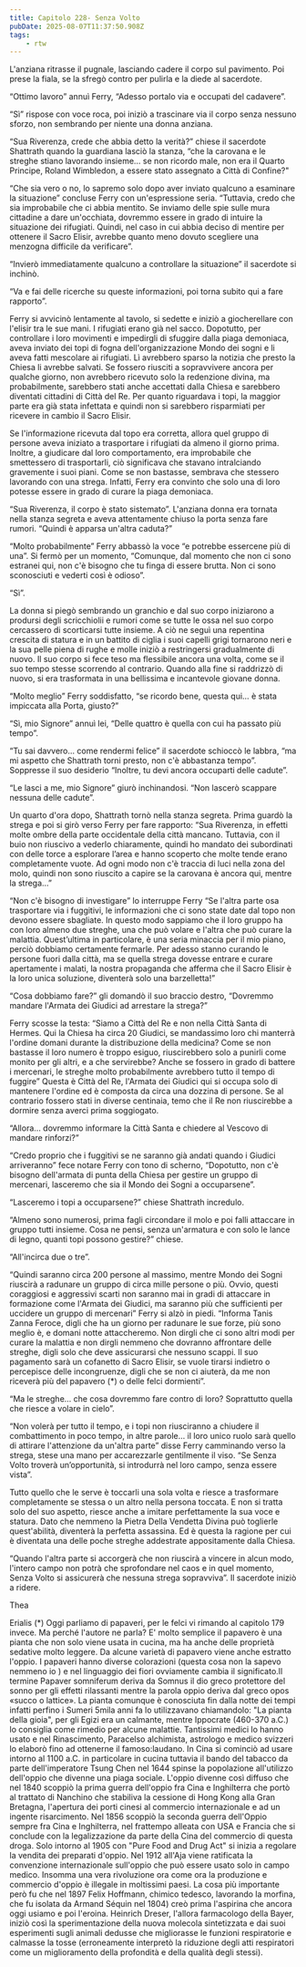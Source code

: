 ```yaml
---
title: Capitolo 228- Senza Volto
pubDate: 2025-08-07T11:37:50.908Z
tags:
    - rtw
---
```











L'anziana ritrasse il pugnale, lasciando cadere il corpo sul pavimento. Poi prese la fiala, se la sfregò contro per pulirla e la diede al sacerdote.


“Ottimo lavoro” annuì Ferry, “Adesso portalo via e occupati del cadavere”.


“Sì” rispose con voce roca, poi iniziò a trascinare via il corpo senza nessuno sforzo, non sembrando per niente una donna anziana.


“Sua Riverenza, crede che abbia detto la verità?” chiese il sacerdote Shattrath quando la guardiana lasciò la stanza, “che la carovana e le streghe stiano lavorando insieme… se non ricordo male, non era il Quarto Principe, Roland Wimbledon, a essere stato assegnato a Città di Confine?"


“Che sia vero o no, lo sapremo solo dopo aver inviato qualcuno a esaminare la situazione” concluse Ferry con un'espressione seria. “Tuttavia, credo che sia improbabile che ci abbia mentito. Se inviamo delle spie sulle mura cittadine a dare un'occhiata, dovremmo essere in grado di intuire la situazione dei rifugiati. Quindi, nel caso in cui abbia deciso di mentire per ottenere il Sacro Elisir, avrebbe quanto meno dovuto scegliere una menzogna difficile da verificare”.


“Invierò immediatamente qualcuno a controllare la situazione” il sacerdote si inchinò.


“Va e fai delle ricerche su queste informazioni, poi torna subito qui a fare rapporto”.


Ferry si avvicinò lentamente al tavolo, si sedette e iniziò a giocherellare con l'elisir tra le sue mani. I rifugiati erano già nel sacco. Dopotutto, per controllare i loro movimenti e impedirgli di sfuggire dalla piaga demoniaca, aveva inviato dei topi di fogna dell'organizzazione Mondo dei sogni e li aveva fatti mescolare ai rifugiati. Lì avrebbero sparso la notizia che presto la Chiesa li avrebbe salvati. Se fossero riusciti a sopravvivere ancora per qualche giorno, non avrebbero ricevuto solo la redenzione divina, ma probabilmente, sarebbero stati anche accettati dalla Chiesa e sarebbero diventati cittadini di Città del Re. Per quanto riguardava i topi, la maggior parte era già stata infettata e quindi non si sarebbero risparmiati per ricevere in cambio il Sacro Elisir.


Se l'informazione ricevuta dal topo era corretta, allora quel gruppo di persone aveva iniziato a trasportare i rifugiati da almeno il giorno prima. Inoltre, a giudicare dal loro comportamento, era improbabile che smettessero di trasportarli, ciò significava che stavano intralciando gravemente i suoi piani. Come se non bastasse, sembrava che stessero lavorando con una strega. Infatti, Ferry era convinto che solo una di loro potesse essere in grado di curare la piaga demoniaca.






“Sua Riverenza, il corpo è stato sistemato”. L'anziana donna era tornata nella stanza segreta e aveva attentamente chiuso la porta senza fare rumori. “Quindi è apparsa un'altra caduta?”


“Molto probabilmente” Ferry abbassò la voce “e potrebbe essercene più di una”. Si fermò per un momento, “Comunque, dal momento che non ci sono estranei qui, non c'è bisogno che tu finga di essere brutta. Non ci sono sconosciuti e vederti così è odioso”.


“Sì”.


La donna si piegò sembrando un granchio e dal suo corpo iniziarono a prodursi degli scricchiolii e rumori come se tutte le ossa nel suo corpo cercassero di scorticarsi tutte insieme. A ciò ne seguì una repentina crescita di statura e in un battito di ciglia i suoi capelli grigi tornarono neri e la sua pelle piena di rughe e molle iniziò a restringersi gradualmente di nuovo. Il suo corpo si fece teso ma flessibile ancora una volta, come se il suo tempo stesse scorrendo al contrario. Quando alla fine si raddrizzò di nuovo, si era trasformata in una bellissima e incantevole giovane donna.


“Molto meglio” Ferry soddisfatto, “se ricordo bene, questa qui… è stata impiccata alla Porta, giusto?”


“Sì, mio Signore” annuì lei, “Delle quattro è quella con cui ha passato più tempo”.


“Tu sai davvero… come rendermi felice” il sacerdote schioccò le labbra, “ma mi aspetto che Shattrath torni presto, non c'è abbastanza tempo”. Soppresse il suo desiderio “Inoltre, tu devi ancora occuparti delle cadute”.


“Le lasci a me, mio Signore” giurò inchinandosi. “Non lascerò scappare nessuna delle cadute”.


Un quarto d'ora dopo, Shattrath tornò nella stanza segreta. Prima guardò la strega e poi si girò verso Ferry per fare rapporto: “Sua Riverenza, in effetti molte ombre della parte occidentale della città mancano. Tuttavia, con il buio non riuscivo a vederlo chiaramente, quindi ho mandato dei subordinati con delle torce a esplorare l’area e hanno scoperto che molte tende erano completamente vuote. Ad ogni modo non c'è traccia di luci nella zona del molo, quindi non sono riuscito a capire se la carovana è ancora qui, mentre la strega...”


“Non c'è bisogno di investigare” lo interruppe Ferry “Se l'altra parte osa trasportare via i fuggitivi, le informazioni che ci sono state date dal topo non devono essere sbagliate. In questo modo sappiamo che il loro gruppo ha con loro almeno due streghe, una che può volare e l'altra che può curare la malattia. Quest’ultima in particolare, è una seria minaccia per il mio piano, perciò dobbiamo certamente fermarle. Per adesso stanno curando le persone fuori dalla città, ma se quella strega dovesse entrare e curare apertamente i malati, la nostra propaganda che afferma che il Sacro Elisir è la loro unica soluzione, diventerà solo una barzelletta!”


“Cosa dobbiamo fare?” gli domandò il suo braccio destro, “Dovremmo mandare l'Armata dei Giudici ad arrestare la strega?”


Ferry scosse la testa: “Siamo a Città del Re e non nella Città Santa di Hermes. Qui la Chiesa ha circa 20 Giudici, se mandassimo loro chi manterrà l'ordine domani durante la distribuzione della medicina? Come se non bastasse il loro numero è troppo esiguo, riuscirebbero solo a punirli come monito per gli altri, e a che servirebbe? Anche se fossero in grado di battere i mercenari, le streghe molto probabilmente avrebbero tutto il tempo di fuggire” Questa è Città del Re, l'Armata dei Giudici qui si occupa solo di mantenere l'ordine ed è composta da circa una dozzina di persone. Se al contrario fossero stati in diverse centinaia, temo che il Re non riuscirebbe a dormire senza averci prima soggiogato.


“Allora… dovremmo informare la Città Santa e chiedere al Vescovo di mandare rinforzi?”


“Credo proprio che i fuggitivi se ne saranno già andati quando i Giudici arriveranno” fece notare Ferry con tono di scherno, “Dopotutto, non c'è bisogno dell'armata di punta della Chiesa per gestire un gruppo di mercenari, lasceremo che sia il Mondo dei Sogni a occuparsene”.


“Lasceremo i topi a occuparsene?” chiese Shattrath incredulo.


“Almeno sono numerosi, prima fagli circondare il molo e poi falli attaccare in gruppo tutti insieme. Cosa ne pensi, senza un'armatura e con solo le lance di legno, quanti topi possono gestire?” chiese.


“All'incirca due o tre”.


“Quindi saranno circa 200 persone al massimo, mentre Mondo dei Sogni riuscirà a radunare un gruppo di circa mille persone o più. Ovvio, questi coraggiosi e aggressivi scarti non saranno mai in gradi di attaccare in formazione come l'Armata dei Giudici, ma saranno più che sufficienti per uccidere un gruppo di mercenari” Ferry si alzò in piedi. “Informa Tanis Zanna Feroce, digli che ha un giorno per radunare le sue forze, più sono meglio è, e domani notte attaccheremo. Non dirgli che ci sono altri modi per curare la malattia e non dirgli nemmeno che dovranno affrontare delle streghe, digli solo che deve assicurarsi che nessuno scappi. Il suo pagamento sarà un cofanetto di Sacro Elisir, se vuole tirarsi indietro o percepisce delle incongruenze, digli che se non ci aiuterà, da me non riceverà più del papavero (*) o delle felci dormienti”.


“Ma le streghe… che cosa dovremmo fare contro di loro? Soprattutto quella che riesce a volare in cielo”.






“Non volerà per tutto il tempo, e i topi non riusciranno a chiudere il combattimento in poco tempo, in altre parole... il loro unico ruolo sarà quello di attirare l'attenzione da un'altra parte” disse Ferry camminando verso la strega, stese una mano per accarezzarle gentilmente il viso. “Se Senza Volto troverà un’opportunità, si introdurrà nel loro campo, senza essere vista”.


Tutto quello che le serve è toccarli una sola volta e riesce a trasformare completamente se stessa o un altro nella persona toccata. E non si tratta solo del suo aspetto, riesce anche a imitare perfettamente la sua voce e statura. Dato che nemmeno la Pietra Della Vendetta Divina può toglierle quest'abilità, diventerà la perfetta assassina. Ed è questa la ragione per cui è diventata una delle poche streghe addestrate appositamente dalla Chiesa.


“Quando l'altra parte si accorgerà che non riuscirà a vincere in alcun modo, l'intero campo non potrà che sprofondare nel caos e in quel momento, Senza Volto si assicurerà che nessuna strega sopravviva”. Il sacerdote iniziò a ridere.


 


Thea






 Erialis (*) Oggi parliamo di papaveri, per le felci vi rimando al capitolo 179 invece. Ma perché l'autore ne parla? E' molto semplice il papavero è una pianta che non solo viene usata in cucina, ma ha anche delle proprietà sedative molto leggere. Da alcune varietà di papavero viene anche estratto l'oppio.  I papaveri hanno diverse colorazioni (questa cosa non la sapevo nemmeno io ) e nel linguaggio dei fiori ovviamente cambia il significato.Il termine Papaver somniferum deriva da Somnus il dio greco protettore del sonno per gli effetti rilassanti mentre la parola oppio deriva dal greco opos «succo o lattice». La pianta comunque è conosciuta fin dalla notte dei tempi infatti perfino i Sumeri 5mila anni fa lo utilizzavano chiamandolo: "La pianta della gioia", per gli Egizi era un calmante, mentre Ippocrate (460-370 a.C.) lo consiglia come rimedio per alcune malattie. Tantissimi medici lo hanno usato e nel Rinascimento, Paracelso alchimista, astrologo e medico svizzeri lo elaborò fino ad ottenerne il famoso:laudano. In Cina si cominciò ad usare intorno al 1100 a.C. in particolare in cucina tuttavia il bando del tabacco da parte dell'imperatore Tsung Chen nel 1644 spinse la popolazione all'utilizzo dell'oppio che divenne una piaga sociale. L'oppio divenne così diffuso che nel 1840 scoppiò la prima guerra dell'oppio fra Cina e Inghilterra che portò al trattato di Nanchino che stabiliva la cessione di Hong Kong alla Gran Bretagna, l'apertura dei porti cinesi al commercio internazionale e ad un ingente risarcimento. Nel 1856 scoppiò la seconda guerra dell'Oppio sempre fra Cina e Inghilterra, nel frattempo alleata con USA e Francia che si conclude con la legalizzazione da parte della Cina del commercio di questa droga. Solo intorno al 1905 con "Pure Food and Drug Act" si inizia a regolare la vendita dei preparati d'oppio. Nel 1912 all'Aja viene ratificata la convenzione internazionale sull'oppio che può essere usato solo in campo medico. Insomma una vera rivoluzione ora come ora la produzione e commercio d'oppio è illegale in moltissimi paesi. La cosa più importante però fu che nel 1897 Felix Hoffmann, chimico tedesco, lavorando la morfina, che fu isolata da Armand Séquin nel 1804) creò prima l'aspirina che ancora oggi usiamo e poi l'eroina. Heinrich Dreser, l'allora farmacologo della Bayer, iniziò così la sperimentazione della nuova molecola sintetizzata e dai suoi esperimenti sugli animali dedusse che migliorasse le funzioni respiratorie e calmasse la tosse (erroneamente interpretò la riduzione degli atti respiratori come un miglioramento della profondità e della qualità degli stessi). 








                                


                                



